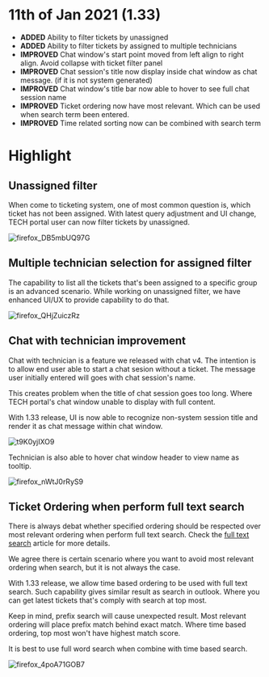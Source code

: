 # 11th of Jan 2021 (1.33)
- **ADDED** Ability to filter tickets by unassigned
- **ADDED** Ability to filter tickets by assigned to multiple technicians
- **IMPROVED** Chat window's start point moved from left align to right align. Avoid collapse with ticket filter panel
- **IMPROVED** Chat session's title now display inside chat window as chat message. (if it is not system generated)
- **IMPROVED** Chat window's title bar now able to hover to see full chat session name
- **IMPROVED** Ticket ordering now have most relevant. Which can be used when search term been entered.
- **IMPROVED** Time related sorting now can be combined with search term

# Highlight

## Unassigned filter
When come to ticketing system, one of most common question is, which ticket has not been assigned. With latest query adjustment and UI change, TECH portal user can now filter tickets by unassigned.

![firefox_DB5mbUQ97G](https://user-images.githubusercontent.com/1712143/104234071-bf4a5480-54b7-11eb-92e2-55d625e7214d.png)

## Multiple technician selection for assigned filter
The capability to list all the tickets that's been assigned to a specific group is an advanced scenario. While working on unassigned filter, we have enhanced UI/UX to provide capability to do that.

![firefox_QHjZuiczRz](https://user-images.githubusercontent.com/1712143/104234134-d25d2480-54b7-11eb-9658-3e4cc1c09f01.png)

## Chat with technician improvement
Chat with technician is a feature we released with chat v4. The intention is to allow end user able to start a chat sesion without a ticket. The message user initially entered will goes with chat session's name.

This creates problem when the title of chat session goes too long. Where TECH portal's chat window unable to display with full content.

With 1.33 release, UI is now able to recognize non-system session title and render it as chat message within chat window.

![t9K0yjIXO9](https://user-images.githubusercontent.com/1712143/104233929-90cc7980-54b7-11eb-8cb4-6f29e80431d8.png)

Technician is also able to hover chat window header to view name as tooltip.

![firefox_nWtJ0rRyS9](https://user-images.githubusercontent.com/1712143/104233956-9aee7800-54b7-11eb-89ae-4996e04e04b0.png)

## Ticket Ordering when perform full text search
There is always debat whether specified ordering should be respected over most relevant ordering when perform full text search. Check the [full text search](https://help.deskdirector.com/article/09gt8a3cb2) article for more details.

We agree there is certain scenario where you want to avoid most relevant ordering when search, but it is not always the case.

With 1.33 release, we allow time based ordering to be used with full text search. Such capability gives similar result as search in outlook. Where you can get latest tickets that's comply with search at top most.

Keep in mind, prefix search will cause unexpected result. Most relevant ordering will place prefix match behind exact match. Where time based ordering, top most won't have highest match score.

It is best to use full word search when combine with time based search.

![firefox_4poA71GOB7](https://user-images.githubusercontent.com/1712143/104233995-a93c9400-54b7-11eb-94ab-bd80b8b9b3c4.png)
